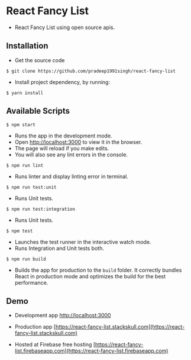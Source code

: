 # React Fancy List

* React Fancy List using open source apis.

## Installation

* Get the source code

`$ git clone https://github.com/pradeep1991singh/react-fancy-list`

* Install project dependency, by running:

`$ yarn install`

## Available Scripts

`$ npm start`

* Runs the app in the development mode.
* Open [http://localhost:3000](http://localhost:3000) to view it in the browser.
* The page will reload if you make edits.
* You will also see any lint errors in the console.

`$ npm run lint`

* Runs linter and display linting error in terminal.

`$ npm run test:unit`

* Runs Unit tests.

`$ npm run test:integration`

* Runs Unit tests.

`$ npm test`

* Launches the test runner in the interactive watch mode.
* Runs Integration and Unit tests both.

`$ npm run build`

* Builds the app for production to the `build` folder.
It correctly bundles React in production mode and optimizes the build for the best performance.

## Demo

* Development app [http://localhost:3000](http://localhost:3000)

* Production app [https://react-fancy-list.stackskull.com](https://react-fancy-list.stackskull.com)

* Hosted at Firebase free hosting [https://react-fancy-list.firebaseapp.com](https://react-fancy-list.firebaseapp.com)

